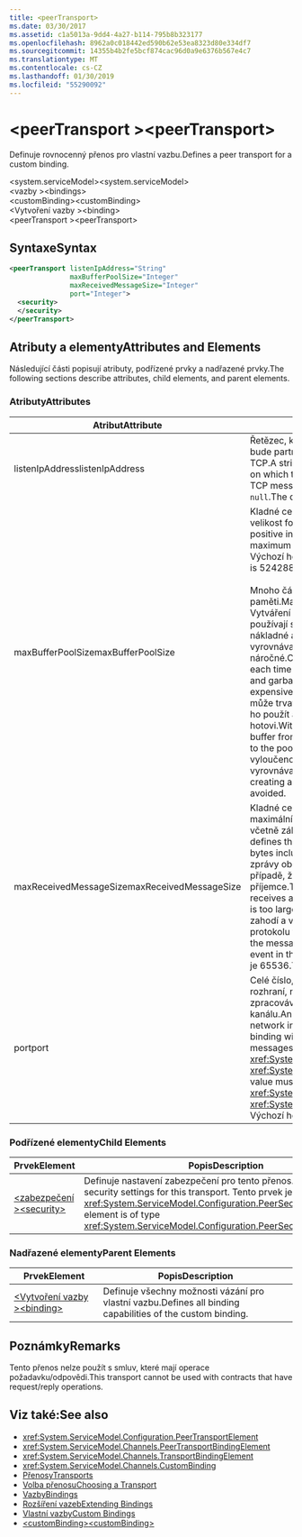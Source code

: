 ```yaml
---
title: <peerTransport>
ms.date: 03/30/2017
ms.assetid: c1a5013a-9dd4-4a27-b114-795b8b323177
ms.openlocfilehash: 8962a0c018442ed590b62e53ea8323d80e334df7
ms.sourcegitcommit: 14355b4b2fe5bcf874cac96d0a9e6376b567e4c7
ms.translationtype: MT
ms.contentlocale: cs-CZ
ms.lasthandoff: 01/30/2019
ms.locfileid: "55290092"
---
```

# <a name="peertransport"></a><span data-ttu-id="1c5ce-101">\<peerTransport ></span><span class="sxs-lookup"><span data-stu-id="1c5ce-101">\<peerTransport></span></span>
<span data-ttu-id="1c5ce-102">Definuje rovnocenný přenos pro vlastní vazbu.</span><span class="sxs-lookup"><span data-stu-id="1c5ce-102">Defines a peer transport for a custom binding.</span></span>  
  
 <span data-ttu-id="1c5ce-103">\<system.serviceModel></span><span class="sxs-lookup"><span data-stu-id="1c5ce-103">\<system.serviceModel></span></span>  
<span data-ttu-id="1c5ce-104">\<vazby ></span><span class="sxs-lookup"><span data-stu-id="1c5ce-104">\<bindings></span></span>  
<span data-ttu-id="1c5ce-105">\<customBinding></span><span class="sxs-lookup"><span data-stu-id="1c5ce-105">\<customBinding></span></span>  
<span data-ttu-id="1c5ce-106">\<Vytvoření vazby ></span><span class="sxs-lookup"><span data-stu-id="1c5ce-106">\<binding></span></span>  
<span data-ttu-id="1c5ce-107">\<peerTransport ></span><span class="sxs-lookup"><span data-stu-id="1c5ce-107">\<peerTransport></span></span>  
  
## <a name="syntax"></a><span data-ttu-id="1c5ce-108">Syntaxe</span><span class="sxs-lookup"><span data-stu-id="1c5ce-108">Syntax</span></span>  
  
```xml  
<peerTransport listenIpAddress="String"
               maxBufferPoolSize="Integer"
               maxReceivedMessageSize="Integer"
               port="Integer">
  <security>
  </security>
</peerTransport>
```  
  
## <a name="attributes-and-elements"></a><span data-ttu-id="1c5ce-109">Atributy a elementy</span><span class="sxs-lookup"><span data-stu-id="1c5ce-109">Attributes and Elements</span></span>  
 <span data-ttu-id="1c5ce-110">Následující části popisují atributy, podřízené prvky a nadřazené prvky.</span><span class="sxs-lookup"><span data-stu-id="1c5ce-110">The following sections describe attributes, child elements, and parent elements.</span></span>  
  
### <a name="attributes"></a><span data-ttu-id="1c5ce-111">Atributy</span><span class="sxs-lookup"><span data-stu-id="1c5ce-111">Attributes</span></span>  
  
|<span data-ttu-id="1c5ce-112">Atribut</span><span class="sxs-lookup"><span data-stu-id="1c5ce-112">Attribute</span></span>|<span data-ttu-id="1c5ce-113">Popis</span><span class="sxs-lookup"><span data-stu-id="1c5ce-113">Description</span></span>|  
|---------------|-----------------|  
|<span data-ttu-id="1c5ce-114">listenIpAddress</span><span class="sxs-lookup"><span data-stu-id="1c5ce-114">listenIpAddress</span></span>|<span data-ttu-id="1c5ce-115">Řetězec, který určuje IP adresu, na které bude partnerský uzel přijímat zprávy TCP.</span><span class="sxs-lookup"><span data-stu-id="1c5ce-115">A string that specifies an IP address on which the peer node will listen for TCP messages.</span></span> <span data-ttu-id="1c5ce-116">Výchozí hodnota je `null`.</span><span class="sxs-lookup"><span data-stu-id="1c5ce-116">The default is `null`.</span></span>|  
|<span data-ttu-id="1c5ce-117">maxBufferPoolSize</span><span class="sxs-lookup"><span data-stu-id="1c5ce-117">maxBufferPoolSize</span></span>|<span data-ttu-id="1c5ce-118">Kladné celé číslo, které určuje maximální velikost fondu vyrovnávacích pamětí.</span><span class="sxs-lookup"><span data-stu-id="1c5ce-118">A positive integer that specifies the maximum size of the buffer pool.</span></span> <span data-ttu-id="1c5ce-119">Výchozí hodnota je 524288.</span><span class="sxs-lookup"><span data-stu-id="1c5ce-119">The default is 524288.</span></span><br /><br /> <span data-ttu-id="1c5ce-120">Mnoho částí WCF pomocí vyrovnávací paměti.</span><span class="sxs-lookup"><span data-stu-id="1c5ce-120">Many parts of WCF use buffers.</span></span> <span data-ttu-id="1c5ce-121">Vytváření a ničení pokaždé, když používají se vyrovnávací paměti je nákladné a uvolňování paměti pro vyrovnávací paměť je také náročné.</span><span class="sxs-lookup"><span data-stu-id="1c5ce-121">Creating and destroying buffers each time they are used is expensive, and garbage collection for buffers is also expensive.</span></span> <span data-ttu-id="1c5ce-122">S fondy vyrovnávací paměti může trvat vyrovnávací paměti z fondu, ho použít a vrátit do fondu, až budete hotovi.</span><span class="sxs-lookup"><span data-stu-id="1c5ce-122">With buffer pools, you can take a buffer from the pool, use it, and return it to the pool once you are done.</span></span> <span data-ttu-id="1c5ce-123">Proto je vyloučeno režie při vytváření a ničení vyrovnávací paměti.</span><span class="sxs-lookup"><span data-stu-id="1c5ce-123">Thus the overhead in creating and destroying buffers is avoided.</span></span>|  
|<span data-ttu-id="1c5ce-124">maxReceivedMessageSize</span><span class="sxs-lookup"><span data-stu-id="1c5ce-124">maxReceivedMessageSize</span></span>|<span data-ttu-id="1c5ce-125">Kladné celé číslo, které definuje maximální velikost zprávy v bajtech, včetně záhlaví.</span><span class="sxs-lookup"><span data-stu-id="1c5ce-125">A positive integer that defines the maximum message size in bytes including headers.</span></span> <span data-ttu-id="1c5ce-126">Odesílatel zprávy obdrží chybu protokolu SOAP v případě, že zprávy je příliš velký pro příjemce.</span><span class="sxs-lookup"><span data-stu-id="1c5ce-126">The sender of a message receives a SOAP fault when the message is too large for the receiver.</span></span> <span data-ttu-id="1c5ce-127">Příjemce zahodí a vytvoří záznam události v protokolu trasování.</span><span class="sxs-lookup"><span data-stu-id="1c5ce-127">The receiver drops the message and creates an entry of the event in the trace log.</span></span> <span data-ttu-id="1c5ce-128">Výchozí hodnota je 65536.</span><span class="sxs-lookup"><span data-stu-id="1c5ce-128">The default is 65536.</span></span>|  
|<span data-ttu-id="1c5ce-129">port</span><span class="sxs-lookup"><span data-stu-id="1c5ce-129">port</span></span>|<span data-ttu-id="1c5ce-130">Celé číslo, které určuje portu síťového rozhraní, na které bude tato vazba zpracovávat zprávy TCP rovnocenného kanálu.</span><span class="sxs-lookup"><span data-stu-id="1c5ce-130">An integer that specifies the network interface port on which this binding will process peer channel TCP messages.</span></span> <span data-ttu-id="1c5ce-131">Tato hodnota musí být mezi <xref:System.Net.IPEndPoint.MinPort> a <xref:System.Net.IPEndPoint.MaxPort>.</span><span class="sxs-lookup"><span data-stu-id="1c5ce-131">This value must be between <xref:System.Net.IPEndPoint.MinPort> and <xref:System.Net.IPEndPoint.MaxPort>.</span></span> <span data-ttu-id="1c5ce-132">Výchozí hodnota je 0.</span><span class="sxs-lookup"><span data-stu-id="1c5ce-132">The default is 0.</span></span>|  
  
### <a name="child-elements"></a><span data-ttu-id="1c5ce-133">Podřízené elementy</span><span class="sxs-lookup"><span data-stu-id="1c5ce-133">Child Elements</span></span>  
  
|<span data-ttu-id="1c5ce-134">Prvek</span><span class="sxs-lookup"><span data-stu-id="1c5ce-134">Element</span></span>|<span data-ttu-id="1c5ce-135">Popis</span><span class="sxs-lookup"><span data-stu-id="1c5ce-135">Description</span></span>|  
|-------------|-----------------|  
|[<span data-ttu-id="1c5ce-136">\<zabezpečení ></span><span class="sxs-lookup"><span data-stu-id="1c5ce-136">\<security></span></span>](../../../../../docs/framework/configure-apps/file-schema/wcf/security-of-peertransport.md)|<span data-ttu-id="1c5ce-137">Definuje nastavení zabezpečení pro tento přenos.</span><span class="sxs-lookup"><span data-stu-id="1c5ce-137">Defines the security settings for this transport.</span></span> <span data-ttu-id="1c5ce-138">Tento prvek je typu <xref:System.ServiceModel.Configuration.PeerSecurityElement>.</span><span class="sxs-lookup"><span data-stu-id="1c5ce-138">This element is of type <xref:System.ServiceModel.Configuration.PeerSecurityElement>.</span></span>|  
  
### <a name="parent-elements"></a><span data-ttu-id="1c5ce-139">Nadřazené elementy</span><span class="sxs-lookup"><span data-stu-id="1c5ce-139">Parent Elements</span></span>  
  
|<span data-ttu-id="1c5ce-140">Prvek</span><span class="sxs-lookup"><span data-stu-id="1c5ce-140">Element</span></span>|<span data-ttu-id="1c5ce-141">Popis</span><span class="sxs-lookup"><span data-stu-id="1c5ce-141">Description</span></span>|  
|-------------|-----------------|  
|[<span data-ttu-id="1c5ce-142">\<Vytvoření vazby ></span><span class="sxs-lookup"><span data-stu-id="1c5ce-142">\<binding></span></span>](../../../../../docs/framework/misc/binding.md)|<span data-ttu-id="1c5ce-143">Definuje všechny možnosti vázání pro vlastní vazbu.</span><span class="sxs-lookup"><span data-stu-id="1c5ce-143">Defines all binding capabilities of the custom binding.</span></span>|  
  
## <a name="remarks"></a><span data-ttu-id="1c5ce-144">Poznámky</span><span class="sxs-lookup"><span data-stu-id="1c5ce-144">Remarks</span></span>  
 <span data-ttu-id="1c5ce-145">Tento přenos nelze použít s smluv, které mají operace požadavku/odpovědi.</span><span class="sxs-lookup"><span data-stu-id="1c5ce-145">This transport cannot be used with contracts that have request/reply operations.</span></span>  
  
## <a name="see-also"></a><span data-ttu-id="1c5ce-146">Viz také:</span><span class="sxs-lookup"><span data-stu-id="1c5ce-146">See also</span></span>
- <xref:System.ServiceModel.Configuration.PeerTransportElement>
- <xref:System.ServiceModel.Channels.PeerTransportBindingElement>
- <xref:System.ServiceModel.Channels.TransportBindingElement>
- <xref:System.ServiceModel.Channels.CustomBinding>
- [<span data-ttu-id="1c5ce-147">Přenosy</span><span class="sxs-lookup"><span data-stu-id="1c5ce-147">Transports</span></span>](../../../../../docs/framework/wcf/feature-details/transports.md)
- [<span data-ttu-id="1c5ce-148">Volba přenosu</span><span class="sxs-lookup"><span data-stu-id="1c5ce-148">Choosing a Transport</span></span>](../../../../../docs/framework/wcf/feature-details/choosing-a-transport.md)
- [<span data-ttu-id="1c5ce-149">Vazby</span><span class="sxs-lookup"><span data-stu-id="1c5ce-149">Bindings</span></span>](../../../../../docs/framework/wcf/bindings.md)
- [<span data-ttu-id="1c5ce-150">Rozšíření vazeb</span><span class="sxs-lookup"><span data-stu-id="1c5ce-150">Extending Bindings</span></span>](../../../../../docs/framework/wcf/extending/extending-bindings.md)
- [<span data-ttu-id="1c5ce-151">Vlastní vazby</span><span class="sxs-lookup"><span data-stu-id="1c5ce-151">Custom Bindings</span></span>](../../../../../docs/framework/wcf/extending/custom-bindings.md)
- [<span data-ttu-id="1c5ce-152">\<customBinding></span><span class="sxs-lookup"><span data-stu-id="1c5ce-152">\<customBinding></span></span>](../../../../../docs/framework/configure-apps/file-schema/wcf/custombinding.md)
